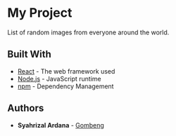 # My Project

List of random images from everyone around the world.

## Built With

- [React](https://reactjs.org/) - The web framework used
- [Node.js](https://nodejs.org/) - JavaScript runtime
- [npm](https://www.npmjs.com/) - Dependency Management

## Authors

- **Syahrizal Ardana**  - [Gombeng](https://github.com/Gombeng)